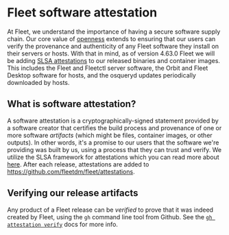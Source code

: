 # Fleet software attestation

At Fleet, we understand the importance of having a secure software supply chain.  Our core value of [openness](https://fleetdm.com/handbook/company#openness) extends to ensuring that our users can verify the provenance and authenticity of any Fleet software they install on their servers or hosts.  With that in mind, as of version 4.63.0 Fleet we will be adding [SLSA attestations](https://slsa.dev/) to our released binaries and container images.  This includes the Fleet and Fleetctl server software, the Orbit and Fleet Desktop software for hosts, and the osqueryd updates periodically downloaded by hosts.

## What is software attestation?

A software attestation is a cryptographically-signed statement provided by a software creator that certifies the build process and provenance of one or more software _artifacts_ (which might be files, container images, or other outputs). In other words, it's a promise to our users that the software we're providing was built by us, using a process that they can trust and verify. We utilize the SLSA framework for attestations which you can read more about [here](https://slsa.dev/).  After each release, attestations are added to https://github.com/fleetdm/fleet/attestations.

## Verifying our release artifacts

Any product of a Fleet release can be _verified_ to prove that it was indeed created by Fleet, using the `gh` command line tool from Github.  See the [`gh attestation verify`](https://cli.github.com/manual/gh_attestation_verify) docs for more info.

<meta name="authorGitHubUsername" value="sgress454">
<meta name="authorFullName" value="Scott Gress">
<meta name="publishedOn" value="2025-01-14">
<meta name="articleTitle" value="Fleet software attestation">
<meta name="category" value="guides">
